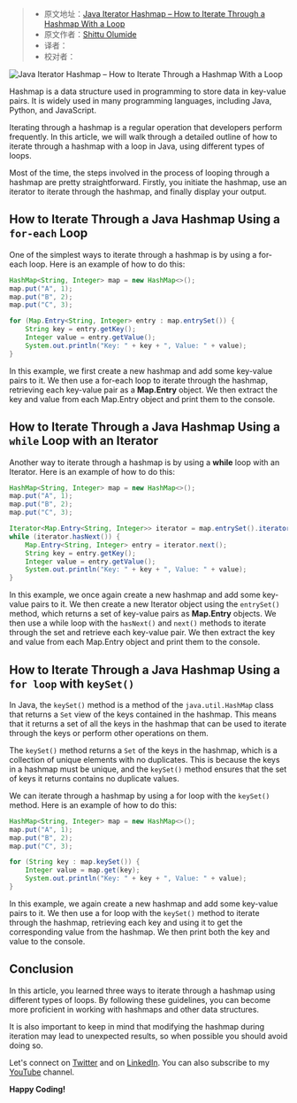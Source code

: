 > -  原文地址：[Java Iterator Hashmap – How to Iterate Through a Hashmap With a Loop](https://www.freecodecamp.org/news/java-iterator-hashmap-how-to-iterate-through-a-hashmap-with-a-loop/)
> -  原文作者：[Shittu Olumide](https://www.freecodecamp.org/news/author/shittuolumide/)
> -  译者：
> -  校对者：

![Java Iterator Hashmap – How to Iterate Through a Hashmap With a Loop](https://www.freecodecamp.org/news/content/images/size/w2000/2023/05/Shittu-Olumide-Java-Iterator-Hashmap---How-to-Iterate-Through-a-Hashmap-With-a-Loop.png)

Hashmap is a data structure used in programming to store data in key-value pairs. It is widely used in many programming languages, including Java, Python, and JavaScript.

Iterating through a hashmap is a regular operation that developers perform frequently. In this article, we will walk through a detailed outline of how to iterate through a hashmap with a loop in Java, using different types of loops.

Most of the time, the steps involved in the process of looping through a hashmap are pretty straightforward. Firstly, you initiate the hashmap, use an iterator to iterate through the hashmap, and finally display your output.

## How to Iterate Through a Java Hashmap Using a `for-each` Loop

One of the simplest ways to iterate through a hashmap is by using a for-each loop. Here is an example of how to do this:

```java
HashMap<String, Integer> map = new HashMap<>();
map.put("A", 1);
map.put("B", 2);
map.put("C", 3);

for (Map.Entry<String, Integer> entry : map.entrySet()) {
    String key = entry.getKey();
    Integer value = entry.getValue();
    System.out.println("Key: " + key + ", Value: " + value);
}
```

In this example, we first create a new hashmap and add some key-value pairs to it. We then use a for-each loop to iterate through the hashmap, retrieving each key-value pair as a **Map.Entry** object. We then extract the key and value from each Map.Entry object and print them to the console.

## How to Iterate Through a Java Hashmap Using a `while` Loop with an Iterator

Another way to iterate through a hashmap is by using a **while** loop with an Iterator. Here is an example of how to do this:

```java
HashMap<String, Integer> map = new HashMap<>();
map.put("A", 1);
map.put("B", 2);
map.put("C", 3);

Iterator<Map.Entry<String, Integer>> iterator = map.entrySet().iterator();
while (iterator.hasNext()) {
    Map.Entry<String, Integer> entry = iterator.next();
    String key = entry.getKey();
    Integer value = entry.getValue();
    System.out.println("Key: " + key + ", Value: " + value);
}
```

In this example, we once again create a new hashmap and add some key-value pairs to it. We then create a new Iterator object using the `entrySet()` method, which returns a set of key-value pairs as **Map.Entry** objects. We then use a while loop with the `hasNext()` and `next()` methods to iterate through the set and retrieve each key-value pair. We then extract the key and value from each Map.Entry object and print them to the console.

## How to Iterate Through a Java Hashmap Using a `for loop` with `keySet()`

In Java, the `keySet()` method is a method of the `java.util.HashMap` class that returns a `Set` view of the keys contained in the hashmap. This means that it returns a set of all the keys in the hashmap that can be used to iterate through the keys or perform other operations on them.

The `keySet()` method returns a `Set` of the keys in the hashmap, which is a collection of unique elements with no duplicates. This is because the keys in a hashmap must be unique, and the `keySet()` method ensures that the set of keys it returns contains no duplicate values.

We can iterate through a hashmap by using a for loop with the `keySet()` method. Here is an example of how to do this:

```java
HashMap<String, Integer> map = new HashMap<>();
map.put("A", 1);
map.put("B", 2);
map.put("C", 3);

for (String key : map.keySet()) {
    Integer value = map.get(key);
    System.out.println("Key: " + key + ", Value: " + value);
}
```

In this example, we again create a new hashmap and add some key-value pairs to it. We then use a for loop with the `keySet()` method to iterate through the hashmap, retrieving each key and using it to get the corresponding value from the hashmap. We then print both the key and value to the console.

## Conclusion

In this article, you learned three ways to iterate through a hashmap using different types of loops. By following these guidelines, you can become more proficient in working with hashmaps and other data structures.

It is also important to keep in mind that modifying the hashmap during iteration may lead to unexpected results, so when possible you should avoid doing so.

Let's connect on [Twitter](https://www.twitter.com/Shittu_Olumide_) and on [LinkedIn](https://www.linkedin.com/in/olumide-shittu). You can also subscribe to my [YouTube](https://www.youtube.com/channel/UCNhFxpk6hGt5uMCKXq0Jl8A) channel.

********************************************************************************************************************************************************************************************************************************************************************************************************************************************************************************************************************************************************************************************************************************************************************************************************************************************************************************************************************************************************************************************************************************************************************************************************************************************************************************************************************************************************************************************************************************************************************************************************************************************************************************************************************************************************************************************************************************************************************************************************************************************************************************************************************************************************************************************************************************************************************************************************************************************************************************************************************************************************************************************************************************************************************************************Happy Coding!********************************************************************************************************************************************************************************************************************************************************************************************************************************************************************************************************************************************************************************************************************************************************************************************************************************************************************************************************************************************************************************************************************************************************************************************************************************************************************************************************************************************************************************************************************************************************************************************************************************************************************************************************************************************************************************************************************************************************************************************************************************************************************************************************************************************************************************************************************************************************************************************************************************************************************************************************************************************************************************************************************************************************************************************